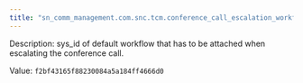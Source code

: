 ```yaml
---
title: "sn_comm_management.com.snc.tcm.conference_call_escalation_workflow"
---
```


Description: sys_id of default workflow that has to be attached when escalating the conference call.

Value: `f2bf43165f88230084a5a184ff4666d0	`